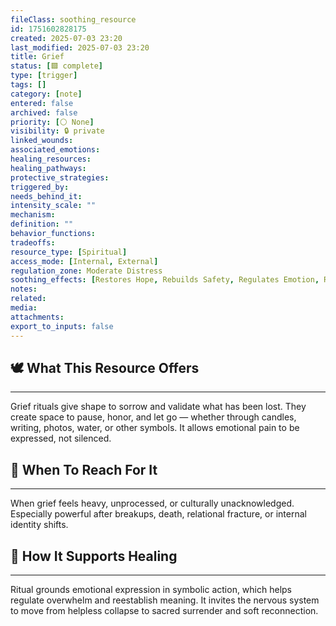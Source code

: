 ```yaml
---
fileClass: soothing_resource
id: 1751602828175
created: 2025-07-03 23:20
last_modified: 2025-07-03 23:20
title: Grief
status: [🟩 complete]
type: [trigger]
tags: []
category: [note]
entered: false
archived: false
priority: [⚪ None]
visibility: 🔒 private
linked_wounds: 
associated_emotions: 
healing_resources: 
healing_pathways: 
protective_strategies: 
triggered_by: 
needs_behind_it: 
intensity_scale: ""
mechanism: 
definition: ""
behavior_functions: 
tradeoffs: 
resource_type: [Spiritual]
access_mode: [Internal, External]
regulation_zone: Moderate Distress
soothing_effects: [Restores Hope, Rebuilds Safety, Regulates Emotion, Reconnects To Self]
notes: 
related: 
media: 
attachments: 
export_to_inputs: false
---
```


## 🕊️ What This Resource Offers
---
Grief rituals give shape to sorrow and validate what has been lost. They create space to pause, honor, and let go — whether through candles, writing, photos, water, or other symbols. It allows emotional pain to be expressed, not silenced.

## 📍 When To Reach For It
---
When grief feels heavy, unprocessed, or culturally unacknowledged. Especially powerful after breakups, death, relational fracture, or internal identity shifts.

## 🔄 How It Supports Healing
---
Ritual grounds emotional expression in symbolic action, which helps regulate overwhelm and reestablish meaning. It invites the nervous system to move from helpless collapse to sacred surrender and soft reconnection.
